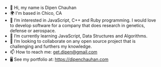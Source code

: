 - 👋 Hi, my name is Dipen Chauhan
- 🌍 I'm based in Chico, CA
- 👀 I’m interested in JavaScript, C++ and Ruby programming. I would love to develop software for a company that does research in genetics, defense or aerospace.
- 🌱 I’m currently learning JavaScript, Data Structures and Algorithms.
- 💞️ I’m looking to collaborate on any open source project that is challenging and furthers my knowledge.
- 📫 How to reach me: get.dipen@gmail.com
- 🖥️ See my portfolio at: https://dipenchauhan.com

<!---
overdrivemachines/overdrivemachines is a ✨ special ✨ repository because its `README.md` (this file) appears on your GitHub profile.
You can click the Preview link to take a look at your changes.
--->
